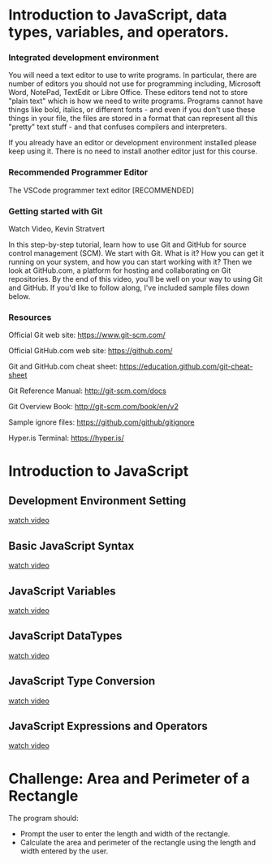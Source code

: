 # Introduction to JavaScript, data types, variables, and operators.

### Integrated development environment
You will need a text editor to use to write programs. In particular, there are number of editors you should not use for programming including, Microsoft Word, NotePad, TextEdit or Libre Office. These editors tend not to store "plain text" which is how we need to write programs. Programs cannot have things like bold, italics, or different fonts - and even if you don't use these things in your file, the files are stored in a format that can represent all this "pretty" text stuff - and that confuses compilers and interpreters.

If you already have an editor or development environment installed please keep using it. There is no need to install another editor just for this course.

### Recommended Programmer Editor
The VSCode programmer text editor [RECOMMENDED]

### Getting started with Git
Watch Video, Kevin Stratvert

In this step-by-step tutorial, learn how to use Git and GitHub for source control management (SCM). We start with Git. What is it? How you can get it running on your system, and how you can start working with it? Then we look at GitHub.com, a platform for hosting and collaborating on Git repositories. By the end of this video, you'll be well on your way to using Git and GitHub. If you'd like to follow along, I've included sample files down below.

### Resources
Official Git web site: https://www.git-scm.com/

Official GitHub.com web site: https://github.com/

Git and GitHub.com cheat sheet: https://education.github.com/git-cheat-sheet

Git Reference Manual: http://git-scm.com/docs

Git Overview Book: http://git-scm.com/book/en/v2

Sample ignore files: https://github.com/github/gitignore

Hyper.is Terminal: https://hyper.is/

# Introduction to JavaScript
## Development Environment Setting
[watch video](https://www.youtube.com/watch?v=sEGC-adSKXo) 
## Basic JavaScript Syntax
[watch video](https://www.youtube.com/watch?v=KXxXr0RxGDE&t=2s) 
## JavaScript Variables
[watch video](https://www.youtube.com/watch?v=plOo5hNVQJU) 
## JavaScript DataTypes
[watch video](https://www.youtube.com/watch?v=yjE_xXL26qA&t=76s) 
## JavaScript Type Conversion
[watch video](https://www.youtube.com/watch?v=jfQyMPzPTjY) 
## JavaScript Expressions and Operators
[watch video](https://www.youtube.com/watch?v=nMQlXMHMz_Y) 


# Challenge: Area and Perimeter of a Rectangle

The program should:

- Prompt the user to enter the length and width of the rectangle.
- Calculate the area and perimeter of the rectangle using the length and width entered by the user.